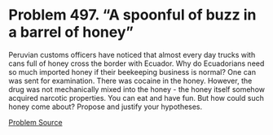 # Problem 497. “A spoonful of buzz in a barrel of honey”

Peruvian customs officers have noticed that almost every day trucks with cans full of honey cross the border with Ecuador. Why do Ecuadorians need so much imported honey if their beekeeping business is normal? One can was sent for examination. There was cocaine in the honey. However, the drug was not mechanically mixed into the honey - the honey itself somehow acquired narcotic properties. You can eat and have fun. But how could such honey come about? Propose and justify your hypotheses.

[Problem Source](https://www.trizland.ru/tasks/1393/)